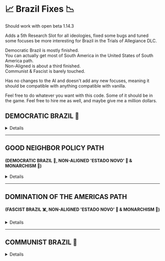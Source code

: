 # 📈 Brazil Fixes 📉
  
Should work with open beta 1.14.3

Adds a 5th Research Slot for all ideologies, fixed some bugs and tuned some focuses be more interesting for Brazil in the Trials of Allegiance DLC. <br>
  
Democratic Brazil is mostly finished. <br>
You can actually get most of South America in the United States of South America path. <br>
Non-Aligned is about a third finished. <br>
Communist & Fascist is barely touched. <br>

Has no changes to the AI and doesn't add any new focuses, meaning it should be compatible with anything compatible with vanilla. <br>

Feel free to do whatever you want with this code. Some of it should be in the game. Feel free to hire me as well, and maybe give me a million dollars. <br>

## DEMOCRATIC BRAZIL 🗽
 
<details>
  
## Ban The Communist Party 🌹 🏛️ (Focus) [Balance]
```diff
+ Political Power = +100
```
>Buff to make the conservative democratic side more appealing.
 _______ 
## The United States of Brazil  🎖️ 🕵️ (Focus) [Balance]
  ```diff
! From 35 Days to 70.
+ Defense Drift from +0.10 to +0.30
+ Army Morale from +0.05 to +0.10
+ Compliance Growth from +0.05 to +0.20
+ Resistance Target On Our Occupied States +0.10
+ Civilian Intel To Others -10%
+ Resistance Decay +0.20
+ Non-core Manpower +0.05
+ Supply Combat Penalties On Core -0.20
  ```
>Liberal Democratic Brazil gets non-core manpower and high compliance, giving them more long term potential with non-core land.
_______
## Order and Progress 🎖️ 🕵️ (Focus) [Balance]
  ```diff
! From 35 Days to 70.
- Army Core Attack removed. = 0.05
- Army Core Defense removed. = 0.05
+ Recruitment factor from +0.02 to +0.10
+ Resistance Damage to Garrison -0.20
+ Required Garrison -0.20
+ Encryption +1
+ Army Intel to Others -10
+ Enemy Operative Capture Chance +0.20
+ Root Out Resistance Effectiveness +0.50
+ Army Attack +0.10
  ```
>Conservative Democratic Brazil gets more aggressive military bonuses and can deal with resistance easier.
_______
  
## War Bonds 🏭 ⚔️ 🏛️ (Focus) [Bugfix]
#### Replaced all requirements with:
``` diff
+ War support > 0.50
+ Stability > 0.50
```
#### War Bonds (National Spirit):
``` diff
- Consumer Goods Factor from -15% to -10%.
- War support factor removed = +20%
+ Weekly war support = 0.10%.
+ Weekly stability = 0.10%.
```
>Now more interesting because you have to **balance** your war support and stability before you can get it. 
>Bonus less up front and better **long term**.
  
 _______
  
## The International Crisis 🗺️ ⚔️ (Focus) [Bugfix]
```diff
+ Added can Send Volunteers Rule
! Focus now takes 35 days instead of 70. 
```
>Democracies can't send volunteers making this previously useless.
  _______
  
  </details> 
  
_______

## GOOD NEIGHBOR POLICY PATH
#### (DEMOCRATIC BRAZIL 🗽, NON-ALIGNED 'ESTADO NOVO' 🎩 & MONARCHISM 👑)

<details>
  
## Good Neighbor Policy 🌎 💱 (Focus) [Balance, Depth]
#### Requirements:
``` diff
+ Now requires Brazil to not be engaged in any offensive wars with countries in North America, South America, or the Caribbean.
```
#### Now has three outcomes for event:

* Option A will give a **30 Opinion Bonus** & **100 Trade Influence** for **48 months**.
* Option B will give a **10 Opinion Bonus** & **30 Trade Influence** for **24 months**.
* Option C gives **nothing**, the nation **rejects** Brazil. **Status quo**.

#### Other Changes:
``` diff
+ Now event also sent to countries in North America.
+ Opinion bonus is now mutual. Trade Influence added is also mutual.
```
>Reward is far greater with **Trade Influence** gain potential, particularly with the **USA**.
>Now has more depth by checking for ideologies. Actually requires you to be a good neighbor and not be elbow dropping your cousins.
_______
 ## The Washington Accords 🏭 🗺️ 💱 (Focus) [Balance, Depth]
#### Requirements:
``` diff
+ Now requires the major that USA is at war with to not be Democratic or a nation that holds elections.
+ Now requires USA to not be justifying on Brazil.
+ Now requires USA to not have capitulated.
+ Now requires USA must hold elections.
+ Now requires USA to not be fascist.
+ Now requires USA to not be justifying on Brazil.
- No longer requires USA to be Democratic
- Brazil to not be in a faction.
```
#### Other Changes:
```diff
! From 35 Days to 70.
+ Now shows what happens if USA refuses deal in tooltip. Brazil will have -50 opinion of USA.
+ Now any major country at war with the USA will get a -50 negative opinion of Brazil.
+ Now Brazil and USA will get +100 Trade Influence with each other.
+ Now any major country at war with the USA will get -100 Trade Influence with Brazil.
```
#### The Washington Accords (National Spirit):
``` diff
- War support factor removed = +5%
- Democracy drift removed = +0.01
+ Offensive War Stability Factor = +20%
+ Defensive War Stability Factor = +20%
+ Mobilization Speed = +0.30
```
> Now actually **aligns you with the USA**, even if you made your own faction or joined another. Greater rewards (**Trade Influence**) and bonuses that will help you in a **war**, at the expense of alienating yourself from USA's **major enemies**. Can now align with more than just **Democratic USA**; **Communist USA** and I think **Non-Aligned** can be aligned with, as long as **they hold elections**.
_______
 ## No Fascism In South America ⚔️ 🌎 ☠️ (Focus) [Bugfix, Balance]
```diff
+ Added Additional Puppet Wargoals against all Non-Aligned countries in South America.
- No longer locked if the USA is fascist.
+ Instead of specifically selecting some countries to not be included, now specifies that Strategic Regions 34 (Central America), 205 (Yucatan Peninsula), and 53 (Caribbean Sea) are not included.
```
>Now as the **United States of South America** you can actually get all of **South America**. Previously Non-Aligned wouldn't join your faction and you **couldn't invade** them.
>Also, before this you could get **wargoals** on countries in **Central America** and the **Caribbean** but not El Salvador, Panama, Mexico or the Dominican Republic, leading to very weird and **inconsistent wargoals**.
_______
## No Communism In South America ⚔️ 🌎 🌹 (Focus) [Bugfix, Balance]
``` diff
! Focus now takes 35 days instead of 70.
- No longer locked if the USA is communist.
+ Now specifies that Strategic Regions 34, 205, and 53 are not included.
```
>Now you get **wargoals** for countries only in **South America**.
_______
## Increase Defense Spending 🏭 (Focus) [Balance]
### New requirements:
  ```diff
+ World tension > 0.30
OR
+ War support > 0.70
 ```
 ### Other Changes:
  ```diff
- Consumer Goods Factor from -15% to -10%.
+ Factory Output from +5% to +10%.
+ Dockyard Output from +5% to +10%.
+ Building slot for state gaining Military Factory from 1 to 3.
+ Military Factory +2
+ Building slot for state gaining Dockyard from 1 to 3.
! From 365 Days to 450.
  ```
>Simple buff to an industry focus but now with a higher requirement. Gives you more flexibility in what focuses to pick.
_______
## South American Joint Military Exercises 🎖️ 🌎 (Focus) [Balance]
  ```diff
! From 35 Days to 70.
- No longer gives random terrain traits with chance of failure.
+ Now gives guaranteed Jungle Rat trait and 2 Logistics skill to all army leaders of nations in South America who are in your faction.
```
>Previously it was too random and I prefer predictability. Now gives South America a unique advantage in being very good at fighting in forests and consuming less supplies.
  _______
## American-Brazilian Technology Exchange 🎓 (Focus) [Balance]
```diff
+ Adds 1 Extra Research Slot.
! Focus now takes 70 days instead of 35.
```
>I have genetically enhanced all Brazilians. You're welcome.
_______
## Latin American Research Council 🎓 (Focus) [Balance]
```diff
+ Adds 1 Extra Research Slot.
```
>I have genetically enhanced all Brazilians. You're welcome.
_______
  
  </details>
  
_______
## DOMINATION OF THE AMERICAS PATH 
#### (FASCIST BRAZIL ☠️, NON-ALIGNED 'ESTADO NOVO' 🎩 & MONARCHISM 👑)

<details>

****
## America De Sul 🎓 (Focus) [Balance]
```diff
+ Adds 1 Extra Research Slot.
```
>I have genetically enhanced all Brazilians. You're welcome.
  
 </details>
 
_______

## COMMUNIST BRAZIL 🌹

 <details>

## Establish ULASR 🎓 (Focus) [Balance]
```diff
Adds 1 Extra Research Slot.
```
>I have genetically enhanced all Brazilians. You're welcome.
****
## End South American Capitalism ⚔️ 🌎 🗽 (Focus) [Bugfix]
```diff
+ Instead of specifically selecting some countries to not be included, now specifies that Strategic Region of 34, 205 and 53 are not included. Meaning you get wargoals for countries only in South America.
+ Focus can now be activated if a Non-Aligned nation is a viable target.
```
>Previously, this focus wouldn't be activatable if **only Non-Aligned targets** were available, as it only checked for **Democracies**.
>Also, same problems as "No Fascism In South America" with El Salvador, Panama, Mexico or the Dominican Republic.

  </details>
